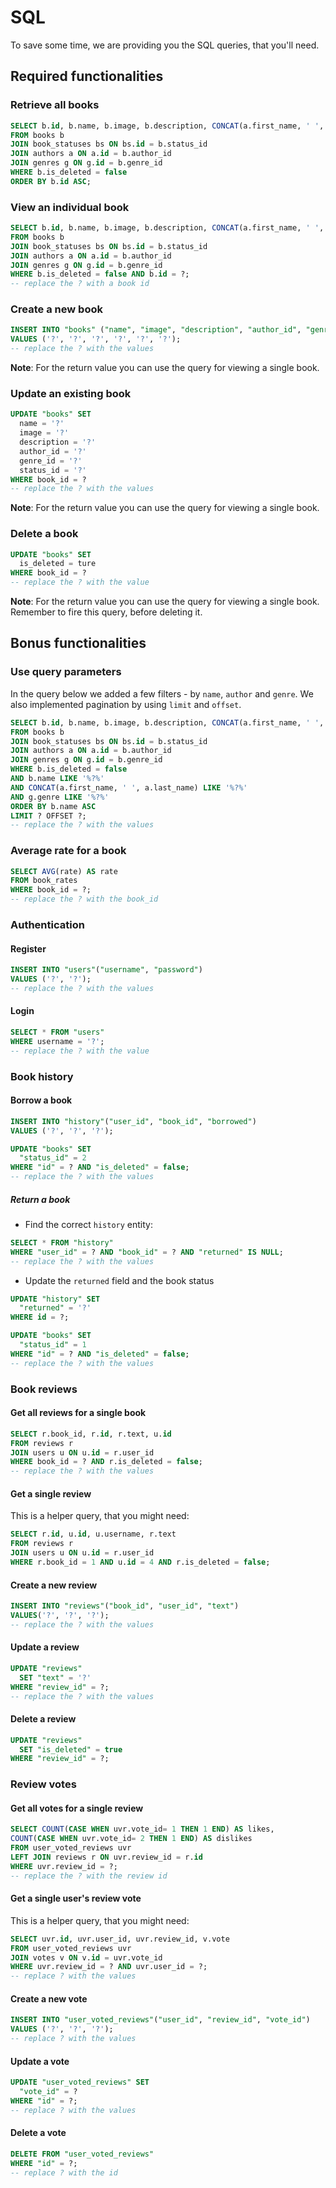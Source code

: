 # SQL
To save some time, we are providing you the SQL queries, that you'll need.

## Required functionalities
### Retrieve all books
```sql
SELECT b.id, b.name, b.image, b.description, CONCAT(a.first_name, ' ', a.last_name) AS author, g.genre, bs.status 
FROM books b
JOIN book_statuses bs ON bs.id = b.status_id
JOIN authors a ON a.id = b.author_id
JOIN genres g ON g.id = b.genre_id
WHERE b.is_deleted = false
ORDER BY b.id ASC;
```

### View an individual book
```sql
SELECT b.id, b.name, b.image, b.description, CONCAT(a.first_name, ' ', a.last_name) AS author, g.genre, bs.status 
FROM books b
JOIN book_statuses bs ON bs.id = b.status_id
JOIN authors a ON a.id = b.author_id
JOIN genres g ON g.id = b.genre_id
WHERE b.is_deleted = false AND b.id = ?;
-- replace the ? with a book id
```

### Create a new book
```sql
INSERT INTO "books" ("name", "image", "description", "author_id", "genre_id")
VALUES ('?', '?', '?', '?', '?', '?');
-- replace the ? with the values
```
**Note**: For the return value you can use the query for viewing a single book.

### Update an existing book
```sql
UPDATE "books" SET
  name = '?'
  image = '?'
  description = '?'
  author_id = '?'
  genre_id = '?'
  status_id = '?'
WHERE book_id = ?
-- replace the ? with the values
```

**Note**: For the return value you can use the query for viewing a single book.

### Delete a book
```sql
UPDATE "books" SET
  is_deleted = ture
WHERE book_id = ?
-- replace the ? with the value
```

**Note**: For the return value you can use the query for viewing a single book. Remember to fire this query, before deleting it.

## Bonus functionalities

### Use query parameters
In the query below we added a few filters - by `name`, `author` and `genre`. We also implemented pagination by using `limit` and `offset`.
```sql
SELECT b.id, b.name, b.image, b.description, CONCAT(a.first_name, ' ', a.last_name) AS author, g.genre, bs.status 
FROM books b
JOIN book_statuses bs ON bs.id = b.status_id
JOIN authors a ON a.id = b.author_id
JOIN genres g ON g.id = b.genre_id
WHERE b.is_deleted = false
AND b.name LIKE '%?%'
AND CONCAT(a.first_name, ' ', a.last_name) LIKE '%?%'
AND g.genre LIKE '%?%'
ORDER BY b.name ASC
LIMIT ? OFFSET ?;
-- replace the ? with the values
```

### Average rate for a book

```sql
SELECT AVG(rate) AS rate
FROM book_rates
WHERE book_id = ?;
-- replace the ? with the book_id
```

### Authentication
#### Register
```sql
INSERT INTO "users"("username", "password") 
VALUES ('?', '?');
-- replace the ? with the values
```

#### Login
```sql
SELECT * FROM "users" 
WHERE username = '?';
-- replace the ? with the value
```

### Book history

#### Borrow a book
```sql
INSERT INTO "history"("user_id", "book_id", "borrowed")
VALUES ('?', '?', '?');

UPDATE "books" SET
  "status_id" = 2
WHERE "id" = ? AND "is_deleted" = false;
-- replace the ? with the values
```

##### Return a book
- Find the correct `history` entity:
```sql
SELECT * FROM "history"
WHERE "user_id" = ? AND "book_id" = ? AND "returned" IS NULL;
-- replace the ? with the values
```
- Update the `returned` field and the book status 
```sql
UPDATE "history" SET
  "returned" = '?'
WHERE id = ?;

UPDATE "books" SET
  "status_id" = 1
WHERE "id" = ? AND "is_deleted" = false;
-- replace the ? with the values
```

### Book reviews
#### Get all reviews for a single book
```sql
SELECT r.book_id, r.id, r.text, u.id
FROM reviews r
JOIN users u ON u.id = r.user_id
WHERE book_id = ? AND r.is_deleted = false;
-- replace the ? with the values
```

#### Get a single review
This is a helper query, that you might need:
```sql
SELECT r.id, u.id, u.username, r.text
FROM reviews r
JOIN users u ON u.id = r.user_id
WHERE r.book_id = 1 AND u.id = 4 AND r.is_deleted = false;
```
#### Create a new review
```sql
INSERT INTO "reviews"("book_id", "user_id", "text") 
VALUES('?', '?', '?');
-- replace the ? with the values
```
#### Update a review
```sql
UPDATE "reviews" 
  SET "text" = '?' 
WHERE "review_id" = ?;
-- replace the ? with the values
```
#### Delete a review
```sql
UPDATE "reviews" 
  SET "is_deleted" = true 
WHERE "review_id" = ?;
```

### Review votes
#### Get all votes for a single review
```sql
SELECT COUNT(CASE WHEN uvr.vote_id= 1 THEN 1 END) AS likes,
COUNT(CASE WHEN uvr.vote_id= 2 THEN 1 END) AS dislikes
FROM user_voted_reviews uvr
LEFT JOIN reviews r ON uvr.review_id = r.id
WHERE uvr.review_id = ?;
-- replace the ? with the review id
```
#### Get a single user's review vote
This is a helper query, that you might need:
```sql
SELECT uvr.id, uvr.user_id, uvr.review_id, v.vote
FROM user_voted_reviews uvr
JOIN votes v ON v.id = uvr.vote_id
WHERE uvr.review_id = ? AND uvr.user_id = ?;
-- replace ? with the values
```
#### Create a new vote
```sql
INSERT INTO "user_voted_reviews"("user_id", "review_id", "vote_id")
VALUES ('?', '?', '?');
-- replace ? with the values
```
#### Update a vote
```sql
UPDATE "user_voted_reviews" SET
  "vote_id" = ? 
WHERE "id" = ?;
-- replace ? with the values
```
#### Delete a vote
```sql
DELETE FROM "user_voted_reviews"
WHERE "id" = ?;
-- replace ? with the id
```
